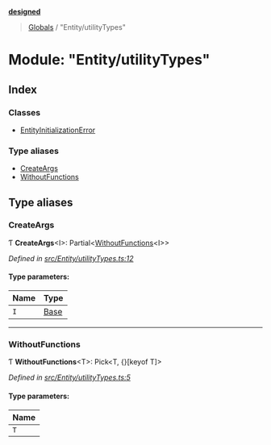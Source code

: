 **[designed](tsdoc/README.md)**

> [Globals](tsdoc/globals.md) / "Entity/utilityTypes"

# Module: "Entity/utilityTypes"

## Index

### Classes

* [EntityInitializationError](tsdoc/classes/_entity_utilitytypes_.entityinitializationerror.md)

### Type aliases

* [CreateArgs](tsdoc/modules/_entity_utilitytypes_.md#createargs)
* [WithoutFunctions](tsdoc/modules/_entity_utilitytypes_.md#withoutfunctions)

## Type aliases

### CreateArgs

Ƭ  **CreateArgs**\<I>: Partial\<[WithoutFunctions](tsdoc/modules/_entity_utilitytypes_.md#withoutfunctions)\<I>>

*Defined in [src/Entity/utilityTypes.ts:12](https://github.com/jamesapple/ts-designed/blob/be057cd/src/Entity/utilityTypes.ts#L12)*

#### Type parameters:

Name | Type |
------ | ------ |
`I` | [Base](tsdoc/classes/_entity_base_.base.md) |

___

### WithoutFunctions

Ƭ  **WithoutFunctions**\<T>: Pick\<T, {}[keyof T]>

*Defined in [src/Entity/utilityTypes.ts:5](https://github.com/jamesapple/ts-designed/blob/be057cd/src/Entity/utilityTypes.ts#L5)*

#### Type parameters:

Name |
------ |
`T` |

